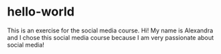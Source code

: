 # hello-world
This is an exercise for the social media course. 
Hi! My name is Alexandra and I chose this social media course because I am very passionate about social media! 
